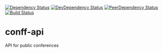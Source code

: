 [![Dependency Status](https://david-dm.org/conff/conff-api.svg)](https://david-dm.org/conff/conff-api)
[![DevDependency Status](https://david-dm.org/conff/conff-api/dev-status.svg)](https://david-dm.org/conff/conff-api#info=devDependencies)
[![PeerDependency Status](https://david-dm.org/conff/conff-api/peer-status.svg)](https://david-dm.org/conff/conff-api#info=peerDependencies)
[![Build Status](https://travis-ci.org/conff/conff-api.svg?branch=master)](https://travis-ci.org/conff/conff-api)

# conff-api
API for public conferences
